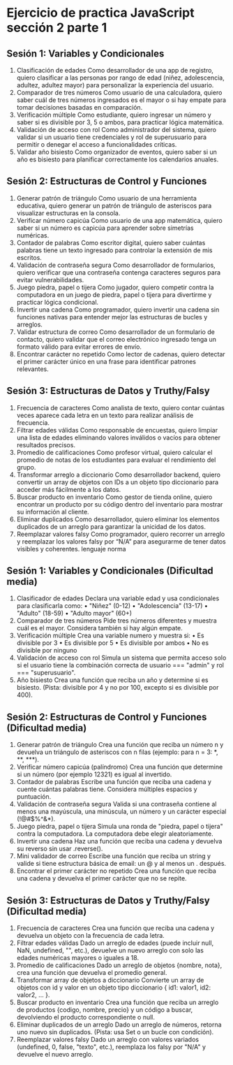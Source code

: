 # Ejercicio de practica JavaScript sección 2 parte 1

## Sesión 1: Variables y Condicionales

1. Clasificación de edades
Como desarrollador de una app de registro, quiero clasificar a las personas por rango de edad
(niñez, adolescencia, adultez, adultez mayor) para personalizar la experiencia del usuario.
2. Comparador de tres números
Como usuario de una calculadora, quiero saber cuál de tres números ingresados es el mayor
o si hay empate para tomar decisiones basadas en comparación.
3. Verificación múltiple
Como estudiante, quiero ingresar un número y saber si es divisible por 3, 5 o ambos, para
practicar lógica matemática.
4. Validación de acceso con rol
Como administrador del sistema, quiero validar si un usuario tiene credenciales y rol de
superusuario para permitir o denegar el acceso a funcionalidades críticas.
5. Validar año bisiesto
Como organizador de eventos, quiero saber si un año es bisiesto para planificar
correctamente los calendarios anuales.

## Sesión 2: Estructuras de Control y Funciones

1. Generar patrón de triángulo
Como usuario de una herramienta educativa, quiero generar un patrón de triángulo de
asteriscos para visualizar estructuras en la consola.
2. Verificar número capicúa
Como usuario de una app matemática, quiero saber si un número es capicúa para aprender
sobre simetrías numéricas.
3. Contador de palabras
Como escritor digital, quiero saber cuántas palabras tiene un texto ingresado para controlar
la extensión de mis escritos.
4. Validación de contraseña segura
Como desarrollador de formularios, quiero verificar que una contraseña contenga caracteres
seguros para evitar vulnerabilidades.
5. Juego piedra, papel o tijera
Como jugador, quiero competir contra la computadora en un juego de piedra, papel o tijera
para divertirme y practicar lógica condicional.
6. Invertir una cadena
Como programador, quiero invertir una cadena sin funciones nativas para entender mejor las
estructuras de bucles y arreglos.
7. Validar estructura de correo
Como desarrollador de un formulario de contacto, quiero validar que el correo electrónico
ingresado tenga un formato válido para evitar errores de envío.
8. Encontrar carácter no repetido
Como lector de cadenas, quiero detectar el primer carácter único en una frase para
identificar patrones relevantes.

## Sesión 3: Estructuras de Datos y Truthy/Falsy

1. Frecuencia de caracteres
Como analista de texto, quiero contar cuántas veces aparece cada letra en un texto para
realizar análisis de frecuencia.
2. Filtrar edades válidas
Como responsable de encuestas, quiero limpiar una lista de edades eliminando valores
inválidos o vacíos para obtener resultados precisos.
3. Promedio de calificaciones
Como profesor virtual, quiero calcular el promedio de notas de los estudiantes para evaluar
el rendimiento del grupo.
4. Transformar arreglo a diccionario
Como desarrollador backend, quiero convertir un array de objetos con IDs a un objeto tipo
diccionario para acceder más fácilmente a los datos.
5. Buscar producto en inventario
Como gestor de tienda online, quiero encontrar un producto por su código dentro del
inventario para mostrar su información al cliente.
6. Eliminar duplicados
Como desarrollador, quiero eliminar los elementos duplicados de un arreglo para garantizar
la unicidad de los datos.
7. Reemplazar valores falsy
Como programador, quiero recorrer un arreglo y reemplazar los valores falsy por “N/A” para
asegurarme de tener datos visibles y coherentes.
lenguaje norma

## Sesión 1: Variables y Condicionales (Dificultad media)

1. Clasificador de edades
Declara una variable edad y usa condicionales para clasificarla como:
• "Niñez" (0-12)
• "Adolescencia" (13-17)
• "Adulto" (18-59)
• "Adulto mayor" (60+)
2. Comparador de tres números
Pide tres números diferentes y muestra cuál es el mayor. Considera también si hay algún
empate.
3. Verificación múltiple
Crea una variable numero y muestra si:
• Es divisible por 3
• Es divisible por 5
• Es divisible por ambos
• No es divisible por ninguno
4. Validación de acceso con rol
Simula un sistema que permita acceso solo si el usuario tiene la combinación correcta de
usuario === "admin" y rol === "superusuario".
5. Año bisiesto
Crea una función que reciba un año y determine si es bisiesto. (Pista: divisible por 4 y no
por 100, excepto si es divisible por 400).

## Sesión 2: Estructuras de Control y Funciones (Dificultad media)

1. Generar patrón de triángulo
Crea una función que reciba un número n y devuelva un triángulo de asteriscos con n filas
(ejemplo: para n = 3: *, **, ***).
2. Verificar número capicúa (palíndromo)
Crea una función que determine si un número (por ejemplo 12321) es igual al invertido.
3. Contador de palabras
Escribe una función que reciba una cadena y cuente cuántas palabras tiene. Considera
múltiples espacios y puntuación.
4. Validación de contraseña segura
Valida si una contraseña contiene al menos una mayúscula, una minúscula, un número y
un carácter especial (!@#$%^&*).
5. Juego piedra, papel o tijera
Simula una ronda de "piedra, papel o tijera" contra la computadora. La computadora debe
elegir aleatoriamente.
6. Invertir una cadena
Haz una función que reciba una cadena y devuelva su reverso sin usar .reverse().
7. Mini validador de correo
Escribe una función que reciba un string y valide si tiene estructura básica de email: un @
y al menos un . después.
8. Encontrar el primer carácter no repetido
Crea una función que reciba una cadena y devuelva el primer carácter que no se repite.

## Sesión 3: Estructuras de Datos y Truthy/Falsy (Dificultad media)

1. Frecuencia de caracteres
Crea una función que reciba una cadena y devuelva un objeto con la frecuencia de cada
letra.
2. Filtrar edades válidas
Dado un arreglo de edades (puede incluir null, NaN, undefined, "", etc.), devuelve un
nuevo arreglo con solo las edades numéricas mayores o iguales a 18.
3. Promedio de calificaciones
Dado un arreglo de objetos {nombre, nota}, crea una función que devuelva el promedio
general.
4. Transformar array de objetos a diccionario
Convierte un array de objetos con id y valor en un objeto tipo diccionario { id1: valor1, id2:
valor2, ... }.
5. Buscar producto en inventario
Crea una función que reciba un arreglo de productos {codigo, nombre, precio} y un código
a buscar, devolviendo el producto correspondiente o null.
6. Eliminar duplicados de un arreglo
Dado un arreglo de números, retorna uno nuevo sin duplicados. (Pista: usa Set o un bucle
con condición).
7. Reemplazar valores falsy
Dado un arreglo con valores variados (undefined, 0, false, "texto", etc.), reemplaza los
falsy por "N/A" y devuelve el nuevo arreglo.
